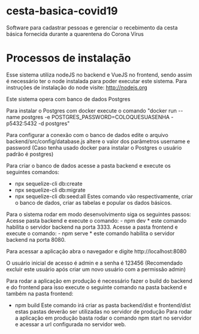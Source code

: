 # cesta-basica-covid19
Software para cadastrar pessoas e gerenciar o recebimento da cesta básica fornecida durante a quarentena do Corona Vírus

# Processos de instalação
Esse sistema utiliza nodeJS no backend e VueJS no frontend, sendo assim é necessário ter o node instalada para poder executar este sistema.
Para instruções de instalação do node visite:
http://nodejs.org

Este sistema opera com banco de dados Postgres

Para instalar o Postgres com docker execute o comando "docker run --name postgres -e POSTGRES_PASSWORD=COLOQUESUASENHA -p5432:5432 -d postgres"

Para configurar a conexão com o banco de dados edite o arquivo backend/src/config/database.js
  altere o valor dos parâmetros username e password (Caso tenha usado docker para instalar o Postgres o usuário padrão é postgres)

Para criar o banco de dados acesse a pasta backend e execute os seguintes comandos:
  - npx sequelize-cli db:create
  - npx sequelize-cli db:migrate
  - npx sequelize-cli db:seed:all
Estes comando vão respectivamente, criar o banco de dados, criar as tabelas e popular os dados básicos.

Para o sistema rodar em modo desenvolvimento siga os seguintes passos:
  Acesse pasta backend e execute o comando:
    - npm dev
    * este comando habilita o servidor backend na porta 3333.
  Acesse a pasta frontend e execute o comando:
    - npm serve
    * este comando habilita o servidor backend na porta 8080.

Para acessar a aplicação abra o navegador e digite http://localhost:8080

O usuário inicial de acesso é admin e a senha é 123456 (Recomendado excluir este usuário após criar um novo usuário com a permissão admin)

Para rodar a aplicação em produção é necessário fazer o build do backend e do frontend para isso execute o seguinte comando na pasta backend e também na pasta frontend:  
  - npm build
Este comando irá criar as pasta backend/dist e frontend/dist estas pastas deverão ser utilizadas no servidor de produção
  Para rodar a aplicação em produção basta rodar o comando npm start no servidor e acessar a url configurada no servidor web.
  




